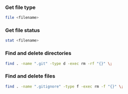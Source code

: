 ### Get file type
```bash
file <filename>
```

### Get file status
```bash
stat <filename>
```

### Find and delete directories
```bash
find . -name ".git" -type d -exec rm -rf "{}" \;
```

### Find and delete files
```bash
find . -name ".gitignore" -type f -exec rm -f "{}" \;
```


